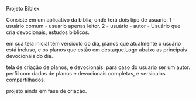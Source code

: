 Projeto Biblex 

Consiste em um aplicativo da biblia, onde terá dois tipo de usuario.
1 - usuário comum - usuario apenas leitor.
2 - usuário - autor - Usuário que cria devocionais, estudos biblicos.

em sua tela inicial têm versiculo do dia, planos que atualmente o usuário está incluso,
e os planos que estão em destaque.Logo abaixo as principais devocionais do dia.

tela de criação de planos, e devocionais. para caso do usuario ser um autor.
perfil com dados de planos e devocionais completas, e versiculos compartilhados. 

projeto ainda em fase de criação.
